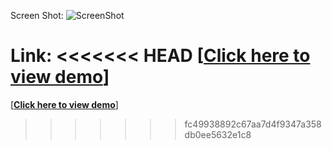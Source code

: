 Screen Shot:
![ScreenShot](https://raw.github.com/wangx6/dragIntoZone/master/img/screenshot.jpg)

Link:
<<<<<<< HEAD
[<strong><a href="https://cdn.rawgit.com/wangx6/dragIntoZone/master/index.html">Click here to view demo</a></strong>]
=======
[<strong><a href="https://cdn.rawgit.com/wangx6/dragIntoZone/master/index.html">Click here to view demo</a></strong>]
>>>>>>> fc49938892c67aa7d4f9347a358db0ee5632e1c8
